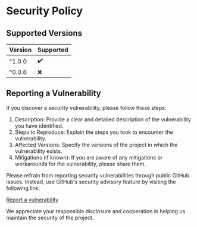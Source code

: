 # Security Policy

## Supported Versions

| Version | Supported          |
| ------- | ------------------ |
| ^1.0.0  | :heavy_check_mark: |
| ^0.0.6  | :x:                |

## Reporting a Vulnerability

If you discover a security vulnerability, please follow these steps:

1. Description: Provide a clear and detailed description of the vulnerability you have identified.
2. Steps to Reproduce: Explain the steps you took to encounter the vulnerability.
3. Affected Versions: Specify the versions of the project in which the vulnerability exists.
4. Mitigations (if known): If you are aware of any mitigations or workarounds for the vulnerability,
   please share them.

Please refrain from reporting security vulnerabilities through public GitHub issues. Instead, use
GitHub's security advisory feature by visiting the following link:

[Report a vulnerability](https://github.com/falsepopsky/thetvdb/security/advisories/new)

We appreciate your responsible disclosure and cooperation in helping us maintain the security of the
project.
